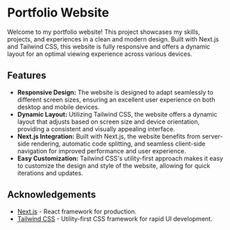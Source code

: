# Portfolio Website

Welcome to my portfolio website! This project showcases my skills, projects, and experiences in a clean and modern design. Built with Next.js and Tailwind CSS, this website is fully responsive and offers a dynamic layout for an optimal viewing experience across various devices.

## Features

- **Responsive Design:** The website is designed to adapt seamlessly to different screen sizes, ensuring an excellent user experience on both desktop and mobile devices.
- **Dynamic Layout:** Utilizing Tailwind CSS, the website offers a dynamic layout that adjusts based on screen size and device orientation, providing a consistent and visually appealing interface.
- **Next.js Integration:** Built with Next.js, the website benefits from server-side rendering, automatic code splitting, and seamless client-side navigation for improved performance and user experience.
- **Easy Customization:** Tailwind CSS's utility-first approach makes it easy to customize the design and style of the website, allowing for quick iterations and updates.
  
## Acknowledgements
- [Next.js](https://nextjs.org/) - React framework for production.
- [Tailwind CSS](https://tailwindcss.com/) - Utility-first CSS framework for rapid UI development.



